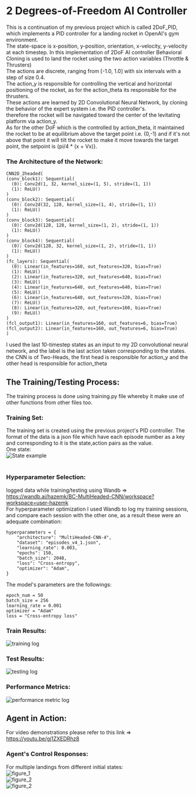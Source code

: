# 2 Degrees-of-Freedom AI Controller
This is a continuation of my previous project which is called 2DoF_PID, which implements a PID controller for a landing rocket in OpenAI's gym environment.<br>
The state-space is x-position, y-position, orientation, x-velocity, y-velocity at each timestep. 
In this implementation of 2DoF AI controller Behavioral Cloning is used to land the rocket using the two action variables (Throttle & Thrusters)<br>
The actions are discrete, ranging from [-1.0, 1.0] with six intervals with a step of size 0.4.<br>
The action_y is responsible for controlling the vertical and horizontal positioning of the rocket, as for the action_theta its responsible for the thrusters.<br>
These actions are learned by 2D Convolutional Neural Network, by cloning the behavior of the expert system i.e. the PID controller's.<br>
therefore the rocket will be navigated toward the center of the levitating platform via action_y.<br>
As for the other DoF which is the controlled by action_theta, it maintained the rocket to be at equilibrium above the target
point i.e. (0,-1) and if it's not above that point it will tilt the rocket to make it move towards the target point,
the setpoint is {pi/4 * (x + Vx)}.

### The Architecture of the Network:<br>
  ```
  CNN2D_2headed(
  (conv_block1): Sequential(
    (0): Conv2d(1, 32, kernel_size=(1, 5), stride=(1, 1))
    (1): ReLU()
  )
  (conv_block2): Sequential(
    (0): Conv2d(32, 128, kernel_size=(1, 4), stride=(1, 1))
    (1): ReLU()
  )
  (conv_block3): Sequential(
    (0): Conv2d(128, 128, kernel_size=(1, 2), stride=(1, 1))
    (1): ReLU()
  )
  (conv_block4): Sequential(
    (0): Conv2d(128, 32, kernel_size=(1, 2), stride=(1, 1))
    (1): ReLU()
  )
  (fc_layers): Sequential(
    (0): Linear(in_features=160, out_features=320, bias=True)
    (1): ReLU()
    (2): Linear(in_features=320, out_features=640, bias=True)
    (3): ReLU()
    (4): Linear(in_features=640, out_features=640, bias=True)
    (5): ReLU()
    (6): Linear(in_features=640, out_features=320, bias=True)
    (7): ReLU()
    (8): Linear(in_features=320, out_features=160, bias=True)
    (9): ReLU()
  )
  (fcl_output1): Linear(in_features=160, out_features=6, bias=True)
  (fcl_output2): Linear(in_features=160, out_features=6, bias=True)
)
  ```
I used the last 10-timestep states as an input to my 2D convolutional neural network, and the label is the last action taken corresponding to the states.<br>
the CNN is of Two-Heads, the first head is responsible for action_y and the other head is responsible for action_theta<br>

## The Training/Testing Process:<br>
The training process is done using training.py file whereby it make use of other functions from other files too.<br>

### Training Set:<br>
The training set is created using the previous project's PID controller. The format of the data is a json file which have each episode number as a key and corresponding to it is the state,action pairs as the value.<br>
One state:<br>
![State example](figures/state2d.png)<br><br>

### Hyperparameter Selection:<br>
logged data while training/testing using Wandb => https://wandb.ai/hazemk/BC-MultiHeaded-CNN/workspace?workspace=user-hazemk<br>
For hyperparameter optimization I used Wandb to log my training sessions, and compare each session with the other one, as a result these were an adequate combination:
```
hyperparameters = {
    "architecture": "MultiHeaded-CNN-4",
    "dataset": "episodes_v4_1.json",
    "learning_rate": 0.003,
    "epochs": 150,
    "batch_size": 2048,
    "loss": "Cross-entropy",
    "optimizer": "Adam",
}
```
The model's parameters are the followings:<br>
```
epoch_num = 50
batch_size = 256
learning_rate = 0.001
optimizer = "Adam"
loss = "Cross-entropy loss"
```
### Train Results:<br>
![training log](figures/train_log.png)<br>
### Test Results:<br>
![testing log](figures/test_log.png)<br>
### Performance Metrics:<br>
![performance metric log](figures/eval_log.png)

## Agent in Action:<br>
For video demonstrations please refer to this link => https://youtu.be/gj1ZXEDRhz8

### Agent's Control Responses:<br>
For multiple landings from different initial states:<br>
![figure_1](figures/bc_figure_1.png)<br>
![figure_2](figures/bc_figure_2.png)<br>
![figure_2](figures/bc_figure_3.png)<br>

